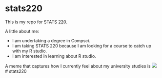 # stats220

This is my repo for STATS 220. 

A little about me:

- I am undertaking a degree in Compsci.
- I am taking STATS 220 because I am looking for a course to catch up with my R studio.
- I am interested in learning about R studio.

A meme that captures how I currently feel about my university studies is ![](https://media1.tenor.com/m/dTP4cRnO9bEAAAAC/sweating-nervous.gif)# stats220

